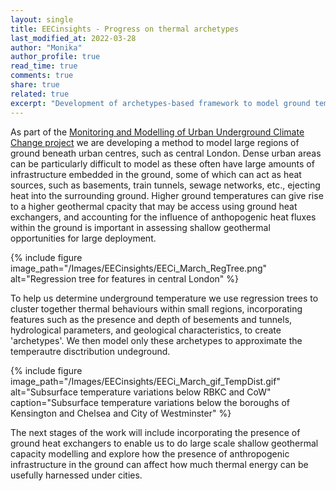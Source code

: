 ```yaml
---
layout: single
title: EECinsights - Progress on thermal archetypes
last_modified_at: 2022-03-28
author: "Monika"
author_profile: true
read_time: true
comments: true
share: true
related: true
excerpt: "Development of archetypes-based framework to model ground temperatures under cities"
---
```


As part of the [Monitoring and Modelling of Urban Underground Climate Change project](https://eeci.github.io/home/docs/subsurface/) we are developing a method to model large regions of ground beneath urban centres, such as central London.
Dense urban areas can be particularly difficult to model as these often have large amounts of infrastructure embedded in the ground, some of which can act as heat sources, such as basements, train tunnels, sewage networks, etc., ejecting heat into the surrounding ground.
Higher ground temperatures can give rise to a higher geothermal cpacity that may be access using ground heat exchangers, and accounting for the influence of anthopogenic heat fluxes within the ground is important in assessing shallow geothermal opportunities for large deployment. 

{% include figure image_path="/Images/EECinsights/EECi_March_RegTree.png" alt="Regression tree for features in central London" %}

To help us determine underground temperature we use regression trees to cluster together thermal behaviours within small regions, incorporating features such as the presence and depth of besements and tunnels, hydrological parameters, and geological characteristics, to create 'archetypes'. 
We then model only these archetypes to approximate the temperautre disctribution undeground.

{% include figure image_path="/Images/EECinsights/EECi_March_gif_TempDist.gif" alt="Subsurface temperature variations below RBKC and CoW" caption="Subsurface temperature variations below the boroughs of Kensington and Chelsea and City of Westminster" %}

The next stages of the work will include incorporating the presence of ground heat exchangers to enable us to do large scale shallow geothermal capacity modelling and explore how the presence of anthropogenic infrastructure in the ground can affect how much thermal energy can be usefully harnessed under cities.
